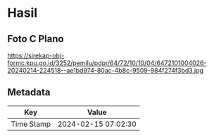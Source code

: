 # Hasil

## Foto C Plano

https://sirekap-obj-formc.kpu.go.id/3252/pemilu/pdpr/64/72/10/10/04/6472101004026-20240214-224518--ae1bd974-80ac-4b8c-9509-984f274f3bd3.jpg


## Metadata

| Key        | Value               |
| ---------- | ------------------- |
| Time Stamp | 2024-02-15 07:02:30 |



